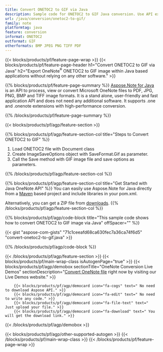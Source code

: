 ```yaml
---
title: Convert ONETOC2 to GIF via Java
description: Sample code for ONETOC2 to GIF Java conversion. Use API example code for batch ONETOC2 files to GIF conversion within any Java based application. 
url: /java/conversion/onetoc2-to-gif/
family: note
platformtag: java
feature: conversion
informat: ONETOC2
outformat: GIF
otherformats: BMP JPEG PNG TIFF PDF
---
```

{{< blocks/products/pf/feature-page-wrap >}}
{{< blocks/products/pf/feature-page-header h1="Convert ONETOC2 to GIF via Java" h2="Export OneNote<sup>&reg;</sup> ONETOC2 to GIF image within Java based applications without relying on any other software." >}}

{{% blocks/products/pf/feature-page-summary %}}
[Aspose.Note for Java](https://products.aspose.com/note/java/) is an API to process, view or convert Microsoft OneNote files to PDF, JPG, PNG, BMP and TIFF image formats. It is a stand alone, user-friendly and fast application API and does not need any additional software. It supports .one and .onenote extensions with high-performance conversion.

{{% /blocks/products/pf/feature-page-summary  %}}

{{< blocks/products/pf/agp/feature-section >}}

{{% blocks/products/pf/agp/feature-section-col title="Steps to Convert ONETOC2 to GIF" %}}
1. Load ONETOC2 file with Document class
2. Create ImageSaveOptions object with SaveFormat.Gif as parameter.
3. Call the Save method with GIF image file and save options as parameters.

{{% /blocks/products/pf/agp/feature-section-col %}}

{{% blocks/products/pf/agp/feature-section-col title="Get Started with Java OneNote API" %}}
You can easily use Aspose.Note for Java directly from a [Maven](https://repository.aspose.com/webapp/#/artifacts/browse/tree/General/repo/com/aspose/aspose-note) based project and include libraries in your pom.xml.

Alternatively, you can get a ZIP file from [downloads](https://downloads.aspose.com/note/java).
{{% /blocks/products/pf/agp/feature-section-col %}}

{{% blocks/products/pf/agp/code-block title="This sample code shows how to convert ONETOC2 to GIF image via Java" offSpacer="" %}}

{{< gist "aspose-com-gists" "71c1ceeafd68ca630fec7a36ca74f6d5" "convert-onetoc2-to-gif.java" >}}

{{% /blocks/products/pf/agp/code-block %}}

{{< /blocks/products/pf/agp/feature-section >}}
{{< blocks/products/pf/main-wrap-class isAutogenPage="true" >}}
{{< blocks/products/pf/agp/demobox sectionTitle="OneNote Conversion Live Demos" sectionDescription="[Convert OneNote file](https://products.aspose.app/note/conversion/onenote-to-gif) right now by visiting our Live Demos website." >}}

        {{< blocks/products/pf/agp/democard icon="fa-cogs" text=" No need to download Aspose API." >}}
        {{< blocks/products/pf/agp/democard icon="fa-edit" text=" No need to write any code." >}}
        {{< blocks/products/pf/agp/democard icon="fa-file-text" text=" Just upload your file." >}}
        {{< blocks/products/pf/agp/democard icon="fa-download" text=" You will get the download link." >}}
		
{{< /blocks/products/pf/agp/demobox >}}

{{< blocks/products/pf/agp/other-supported-autogen >}}
{{< /blocks/products/pf/main-wrap-class >}}
{{< /blocks/products/pf/feature-page-wrap >}}
